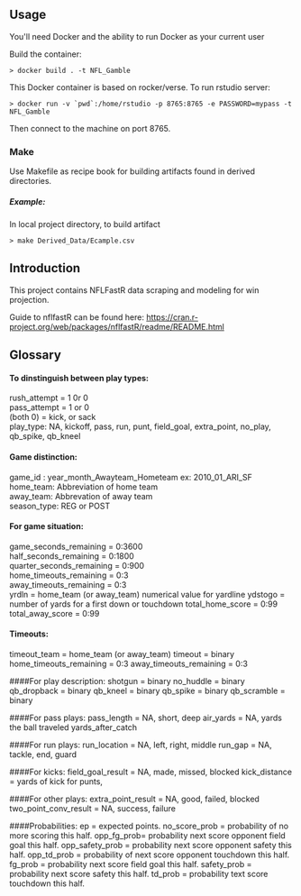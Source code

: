 Usage
-----

You'll need Docker and the ability to run Docker as your current user

Build the container:

    > docker build . -t NFL_Gamble
    
This Docker container is based on rocker/verse. To run rstudio server:

    > docker run -v `pwd`:/home/rstudio -p 8765:8765 -e PASSWORD=mypass -t NFL_Gamble
    
Then connect to the machine on port 8765.

### Make
Use Makefile as recipe book for building artifacts found in derived directories. 

##### Example:
In local project directory, to build artifact

    > make Derived_Data/Ecample.csv

Introduction
------------

This project contains NFLFastR data scraping and modeling for win projection. 

Guide to nflfastR can be found here: https://cran.r-project.org/web/packages/nflfastR/readme/README.html

Glossary
--------

#### To dinstinguish between play types:
rush_attempt = 1 0r 0 <br />
pass_attempt = 1 or 0 <br />
(both 0) = kick, or sack <br />
play_type: NA, kickoff, pass, run, punt, field_goal, extra_point, no_play, qb_spike, qb_kneel <br />

#### Game distinction:
game_id : year_month_Awayteam_Hometeam ex: 2010_01_ARI_SF <br />
home_team: Abbreviation of home team <br />
away_team: Abbrevation of away team <br />
season_type: REG or POST <br />

#### For game situation:
game_seconds_remaining = 0:3600 <br />
half_seconds_remaining = 0:1800 <br />
quarter_seconds_remaining = 0:900 <br />
home_timeouts_remaining = 0:3 <br />
away_timeouts_remaining = 0:3 <br />
yrdln = home_team (or away_team) numerical value for yardline
ydstogo = number of yards for a first down or touchdown
total_home_score = 0:99
total_away_score = 0:99

#### Timeouts:
timeout_team = home_team (or away_team)
timeout = binary
home_timeouts_remaining = 0:3
away_timeouts_remaining = 0:3

####For play description:
shotgun = binary
no_huddle = binary
qb_dropback = binary
qb_kneel = binary
qb_spike = binary
qb_scramble = binary

####For pass plays:
pass_length = NA, short, deep
air_yards = NA, yards the ball traveled
yards_after_catch

####For run plays:
run_location = NA, left, right, middle
run_gap = NA, tackle, end, guard

####For kicks: 
field_goal_result = NA, made, missed, blocked
kick_distance = yards of kick for punts, 

####For other plays:
extra_point_result = NA, good, failed, blocked
two_point_conv_result = NA, success, failure

####Probabilities:
ep = expected points.
no_score_prob = probability of no more scoring this half. 
opp_fg_prob= probability next score opponent field goal this half. 
opp_safety_prob = probability next score opponent safety this half. 
opp_td_prob = probability of next score opponent touchdown this half. 
fg_prob = probability next score field goal this half.
safety_prob = probability next score safety this half.
td_prob = probability text score touchdown this half.


